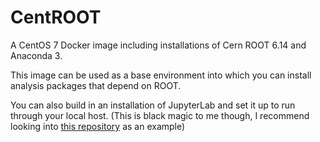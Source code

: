 # CentROOT

A CentOS 7 Docker image including installations of Cern ROOT 6.14 and Anaconda 3.

This image can be used as a base environment into which you can install analysis packages that depend on ROOT. 

You can also build in an installation of JupyterLab and set it up to run through your local host. 
(This is black magic to me though, I recommend looking into [this repository](https://github.com/slaclab/slac-jupyterhub) as an example)